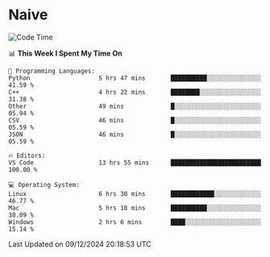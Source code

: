 # Naive
<!-- ## 日拱一卒，功不唐捐 -->
<!-- [![GitHub Streak](https://streak-stats.demolab.com/?user=XiaoXKKK)](https://git.io/streak-stats) -->
<!--START_SECTION:waka-->
![Code Time](http://img.shields.io/badge/Code%20Time-100%20hrs%202%20mins-blue)

📊 **This Week I Spent My Time On** 

```text
💬 Programming Languages: 
Python                   5 hrs 47 mins       ██████████░░░░░░░░░░░░░░░   41.59 % 
C++                      4 hrs 22 mins       ████████░░░░░░░░░░░░░░░░░   31.38 % 
Other                    49 mins             █░░░░░░░░░░░░░░░░░░░░░░░░   05.94 % 
CSV                      46 mins             █░░░░░░░░░░░░░░░░░░░░░░░░   05.59 % 
JSON                     46 mins             █░░░░░░░░░░░░░░░░░░░░░░░░   05.59 % 

🔥 Editors: 
VS Code                  13 hrs 55 mins      █████████████████████████   100.00 % 

💻 Operating System: 
Linux                    6 hrs 30 mins       ████████████░░░░░░░░░░░░░   46.77 % 
Mac                      5 hrs 18 mins       ██████████░░░░░░░░░░░░░░░   38.09 % 
Windows                  2 hrs 6 mins        ████░░░░░░░░░░░░░░░░░░░░░   15.14 % 
```


 Last Updated on 09/12/2024 20:18:53 UTC
<!--END_SECTION:waka-->
